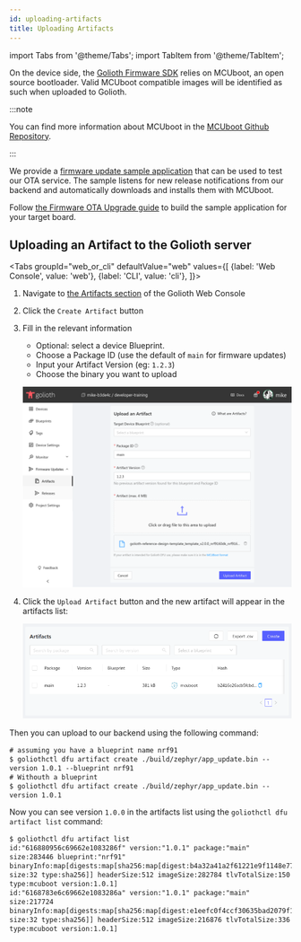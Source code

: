 ```yaml
---
id: uploading-artifacts
title: Uploading Artifacts
---
```


import Tabs from '@theme/Tabs';
import TabItem from '@theme/TabItem';

On the device side, the [Golioth Firmware
SDK](https://github.com/golioth/golioth-firmware-sdk) relies on MCUboot, an open
source bootloader. Valid MCUboot compatible images will be identified as such
when uploaded to Golioth.

:::note

You can find more information about MCUboot in the [MCUboot Github
Repository](https://github.com/mcu-tools/mcuboot).

:::

We provide a [firmware update sample
application](https://github.com/golioth/golioth-firmware-sdk/tree/main/examples/zephyr/fw_update)
that can be used to test our OTA service. The sample listens for new release
notifications from our backend and automatically downloads and installs them
with MCUboot.

Follow [the Firmware OTA Upgrade
guide](/firmware/golioth-firmware-sdk/firmware-upgrade/firmware-upgrade) to
build the sample application for your target board.

## Uploading an Artifact to the Golioth server


<Tabs
groupId="web_or_cli"
defaultValue="web"
values={[
{label: 'Web Console', value: 'web'},
{label: 'CLI', value: 'cli'},
]}>

<TabItem value="web">

1. Navigate to [the Artifacts section](https://console.golioth.io/artifacts) of
   the Golioth Web Console
2. Click the `Create Artifact` button
3. Fill in the relevant information
    - Optional: select a device Blueprint.
    - Choose a Package ID (use the default of `main` for firmware updates)
    - Input your Artifact Version (eg: `1.2.3`)
    - Choose the binary you want to upload

    ![Creating an Artifact](./assets/web-console-create-artifact.png)

4. Click the `Upload Artifact` button and the new artifact will appear in the
   artifacts list:

    ![Artifacts list](./assets/web-console-artifact-list.png)

</TabItem>

<TabItem value="cli">

Then you can upload to our backend using the following command:

```
# assuming you have a blueprint name nrf91
$ goliothctl dfu artifact create ./build/zephyr/app_update.bin --version 1.0.1 --blueprint nrf91
# Withouth a blueprint
$ goliothctl dfu artifact create ./build/zephyr/app_update.bin --version 1.0.1
```

Now you can see version `1.0.0` in the artifacts list using the `goliothctl dfu
artifact list` command:

```
$ goliothctl dfu artifact list
id:"616880956c69662e1083286f" version:"1.0.1" package:"main" size:283446 blueprint:"nrf91" binaryInfo:map[digests:map[sha256:map[digest:b4a32a41a2f61221e9f1148e778f8d6406beea3ab9b854e929e4b34945fff578 size:32 type:sha256]] headerSize:512 imageSize:282784 tlvTotalSize:150 type:mcuboot version:1.0.1]
id:"6168783e6c69662e1083286a" version:"1.0.1" package:"main" size:217724 binaryInfo:map[digests:map[sha256:map[digest:e1eefc0f4ccf30635bad2079f154f662f80b294c3be03ca7605edcf13bc9e9f4 size:32 type:sha256]] headerSize:512 imageSize:216876 tlvTotalSize:336 type:mcuboot version:1.0.1]
```

</TabItem>
</Tabs>
